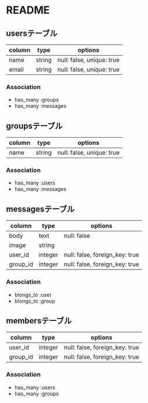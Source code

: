 # README

## usersテーブル
|column|type|options|
|------|----|-------|
|name|string|null: false, unique: true|
|email|string|null: false, unique: true|

### Association
- has_many :groups
- has_many :messages


## groupsテーブル
|column|type|options|
|------|----|-------|
|name|string|null: false, unique: true|

### Association
- has_many :users
- has_many :messages


## messagesテーブル
|column|type|options|
|------|----|-------|
|body|text|null: false|
|image|string||
|user_id|integer|null: false, foreign_key: true|
|group_id|integer|null: false, foreign_key: true|

### Association
- blongs_to :user
- blongs_to :group


## membersテーブル
|column|type|options|
|------|----|-------|
|user_id|integer|null: false, foreign_key: true|
|group_id|integer|null: false, foreign_key: true||

### Association
- has_many :users
- has_many :groups








